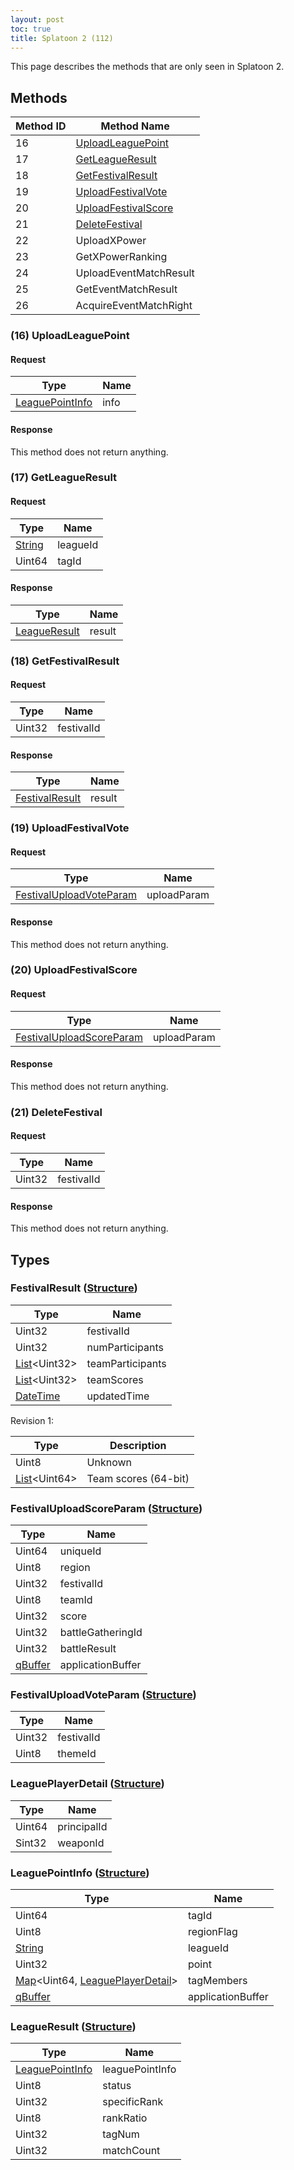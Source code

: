 ```yaml
---
layout: post
toc: true
title: Splatoon 2 (112)
---
```


This page describes the methods that are only seen in Splatoon 2.

## Methods

| Method ID | Method Name                                    |
| --------- | ---------------------------------------------- |
| 16        | [UploadLeaguePoint](#16-uploadleaguepoint)     |
| 17        | [GetLeagueResult](#17-getleagueresult)         |
| 18        | [GetFestivalResult](#18-getfestivalresult)     |
| 19        | [UploadFestivalVote](#19-uploadfestivalvote)   |
| 20        | [UploadFestivalScore](#20-uploadfestivalscore) |
| 21        | [DeleteFestival](#21-deletefestival)           |
| 22        | UploadXPower                                   |
| 23        | GetXPowerRanking                               |
| 24        | UploadEventMatchResult                         |
| 25        | GetEventMatchResult                            |
| 26        | AcquireEventMatchRight                         |

### (16) UploadLeaguePoint
#### Request

| Type              | Name |
| ----------------- | ---- |
| [LeaguePointInfo] | info |

#### Response
This method does not return anything.

### (17) GetLeagueResult
#### Request

| Type     | Name     |
| -------- | -------- |
| [String] | leagueId |
| Uint64   | tagId    |

#### Response

| Type           | Name   |
| -------------- | ------ |
| [LeagueResult] | result |

### (18) GetFestivalResult
#### Request

| Type   | Name       |
| ------ | ---------- |
| Uint32 | festivalId |

#### Response

| Type             | Name   |
| ---------------- | ------ |
| [FestivalResult] | result |

### (19) UploadFestivalVote
#### Request

| Type                      | Name        |
| ------------------------- | ----------- |
| [FestivalUploadVoteParam] | uploadParam |

#### Response
This method does not return anything.

### (20) UploadFestivalScore
#### Request

| Type                       | Name        |
| -------------------------- | ----------- |
| [FestivalUploadScoreParam] | uploadParam |

#### Response
This method does not return anything.

### (21) DeleteFestival
#### Request

| Type   | Name       |
| ------ | ---------- |
| Uint32 | festivalId |

#### Response
This method does not return anything.

## Types
### FestivalResult ([Structure])

| Type                 | Name             |
| -------------------- | ---------------- |
| Uint32               | festivalId       |
| Uint32               | numParticipants  |
| [List]&lt;Uint32&gt; | teamParticipants |
| [List]&lt;Uint32&gt; | teamScores       |
| [DateTime]           | updatedTime      |

Revision 1:

| Type                 | Description          |
| -------------------- | -------------------- |
| Uint8                | Unknown              |
| [List]&lt;Uint64&gt; | Team scores (64-bit) |

### FestivalUploadScoreParam ([Structure])

| Type      | Name              |
| --------- | ----------------- |
| Uint64    | uniqueId          |
| Uint8     | region            |
| Uint32    | festivalId        |
| Uint8     | teamId            |
| Uint32    | score             |
| Uint32    | battleGatheringId |
| Uint32    | battleResult      |
| [qBuffer] | applicationBuffer |

### FestivalUploadVoteParam ([Structure])

| Type   | Name       |
| ------ | ---------- |
| Uint32 | festivalId |
| Uint8  | themeId    |

### LeaguePlayerDetail ([Structure])

| Type   | Name        |
| ------ | ----------- |
| Uint64 | principalId |
| Sint32 | weaponId    |

### LeaguePointInfo ([Structure])

| Type                                      | Name              |
| ----------------------------------------- | ----------------- |
| Uint64                                    | tagId             |
| Uint8                                     | regionFlag        |
| [String]                                  | leagueId          |
| Uint32                                    | point             |
| [Map]&lt;Uint64, [LeaguePlayerDetail]&gt; | tagMembers        |
| [qBuffer]                                 | applicationBuffer |

### LeagueResult ([Structure])

| Type              | Name            |
| ----------------- | --------------- |
| [LeaguePointInfo] | leaguePointInfo |
| Uint8             | status          |
| Uint32            | specificRank    |
| Uint8             | rankRatio       |
| Uint32            | tagNum          |
| Uint32            | matchCount      |

[Result]: /docs/nex/types#result
[String]: /docs/nex/types#string
[Buffer]: /docs/nex/types#buffer
[qBuffer]: /docs/nex/types#qbuffer
[List]: /docs/nex/types#list
[Map]: /docs/nex/types#map
[DateTime]: /docs/nex/types#date-time
[Structure]: /docs/nex/types#structure
[Data]: /docs/nex/types#any-data-holder

[RankingScoreData]: #rankingscoredata-structure
[RankingChangeAttributesParam]: #rankingchangeattributesparam-structure
[RankingOrderParam]: #rankingorderparam-structure
[RankingResult]: #rankingresult-structure
[RankingStats]: #rankingstats-structure
[RankingCachedResult]: #rankingcachedresult-structure
[LeaguePointInfo]: #leaguepointinfo-structure
[LeagueResult]: #leagueresult-structure
[FestivalResult]: #festivalresult-structure
[FestivalUploadVoteParam]: #festivaluploadvoteparam-structure
[FestivalUploadScoreParam]: #festivaluploadscoreparam-structure
[RankingRankData]: #rankingrankdata-structure
[LeaguePlayerDetail]: #leagueplayerdetail-structure
